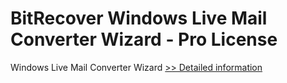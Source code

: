 # BitRecover Windows Live Mail Converter Wizard - Pro License
Windows Live Mail Converter Wizard
[>> Detailed information](https://secure.shareit.com/shareit/product.html?productid=300900434&affiliateid=200057808)